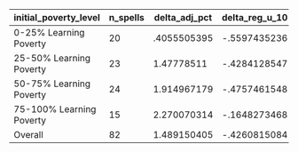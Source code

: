 initial_poverty_level|n_spells|delta_adj_pct|delta_reg_u_10|delta_reg_u_20|delta_reg_u_30|delta_reg_u_40|delta_reg_u_50|delta_reg_u_60|delta_reg_u_70|delta_reg_u_80|delta_reg_u_90
---|---|---|---|---|---|---|---|---|---|---|---
0-25% Learning Poverty|20|.4055505395|-.5597435236|-.0513802059|.0522385128|.2031258345|.4386972189|.5772955418|.7191497087|.9260958433|1.32796514
25-50% Learning Poverty|23|1.47778511|-.4284128547|-.1170823202|.3472485542|1.056338549|1.509055614|1.928851843|2.795576096|3.300628185|3.383987665
50-75% Learning Poverty|24|1.914967179|-.4757461548|.2364507467|.5226565599|.713873744|.9928001761|1.808432937|2.14191103|4.595072269|5.881882191
75-100% Learning Poverty|15|2.270070314|-.1648273468|.0310685281|.1996558011|1.201800823|1.893757463|2.316040516|2.919117689|4.404980659|6.253621578
Overall|82|1.489150405|-.4260815084|.0295164436|.2996351421|.7746132612|1.167265773|1.634786606|2.120413065|3.302351236|4.138542652
